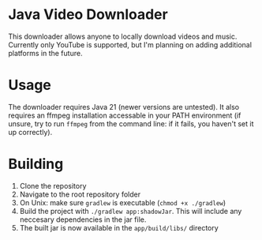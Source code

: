 # Java Video Downloader
This downloader allows anyone to locally download videos and music. Currently only YouTube is supported, but I'm planning on adding additional platforms in the future.

# Usage
The downloader requires Java 21 (newer versions are untested). It also requires an ffmpeg installation accessable in your PATH environment (if unsure, try to run `ffmpeg` from the command line: if it fails, you haven't set it up correctly). 

# Building
1. Clone the repository
2. Navigate to the root repository folder
3. On Unix: make sure `gradlew` is executable (`chmod +x ./gradlew`)
4. Build the project with  `./gradlew app:shadowJar`. This will include any neccesary dependencies in the jar file.
5. The built jar is now available in the `app/build/libs/` directory